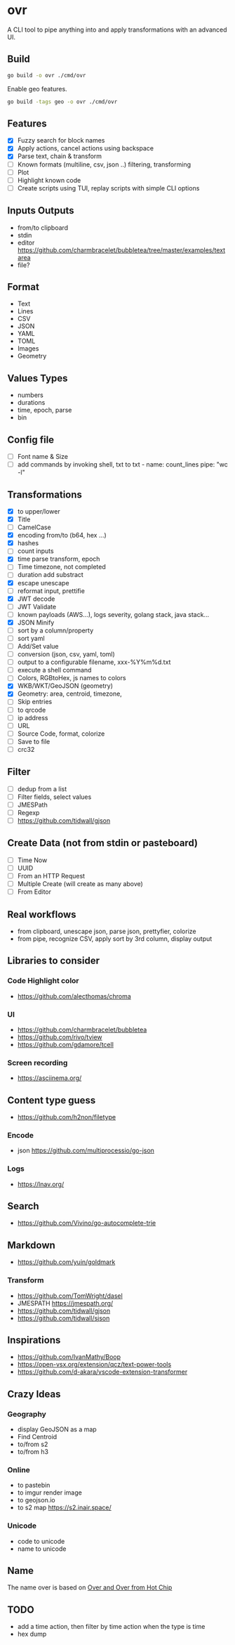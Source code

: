# ovr

A CLI tool to pipe anything into and apply transformations with an advanced UI.

## Build
```sh
go build -o ovr ./cmd/ovr
```

Enable geo features.
```sh
go build -tags geo -o ovr ./cmd/ovr
```
## Features
- [X] Fuzzy search for block names
- [X] Apply actions, cancel actions using backspace
- [X] Parse text, chain & transform
- [ ] Known formats (multiline, csv, json ..) filtering, transforming
- [ ] Plot 
- [ ] Highlight known code
- [ ] Create scripts using TUI, replay scripts with simple CLI options

## Inputs Outputs
- from/to clipboard
- stdin
- editor https://github.com/charmbracelet/bubbletea/tree/master/examples/textarea
- file?

## Format

- Text
- Lines
- CSV
- JSON
- YAML
- TOML
- Images
- Geometry

## Values Types

- numbers
- durations
- time, epoch, parse
- bin

## Config file
- [ ] Font name & Size
- [ ] add commands by invoking shell, txt to txt
      - name: count_lines
        pipe: "wc -l"

## Transformations

- [X] to upper/lower
- [X] Title
- [ ] CamelCase
- [X] encoding from/to (b64, hex ...)
- [X] hashes
- [ ] count inputs
- [X] time parse transform, epoch 
- [ ] Time timezone, not completed
- [ ] duration add substract
- [X] escape unescape
- [ ] reformat input, prettifie
- [X] JWT decode
- [ ] JWT Validate
- [ ] known payloads (AWS...), logs severity, golang stack, java stack...
- [X] JSON Minify 
- [ ] sort by a column/property
- [ ] sort yaml
- [ ] Add/Set value
- [ ] conversion (json, csv, yaml, toml)
- [ ] output to a configurable filename, xxx-%Y%m%d.txt
- [ ] execute a shell command
- [ ] Colors, RGBtoHex, js names to colors
- [X] WKB/WKT/GeoJSON (geometry)
- [X] Geometry: area, centroid, timezone, 
- [ ] Skip entries
- [ ] to qrcode
- [ ] ip address
- [ ] URL
- [ ] Source Code, format, colorize
- [ ] Save to file
- [ ] crc32

## Filter 
- [ ] dedup from a list
- [ ] Filter fields, select values
- [ ] JMESPath
- [ ] Regexp
- [ ] https://github.com/tidwall/gjson

## Create Data (not from stdin or pasteboard)
- [ ] Time Now
- [ ] UUID
- [ ] From an HTTP Request
- [ ] Multiple Create (will create as many above)
- [ ] From Editor

## Real workflows

- from clipboard, unescape json, parse json, prettyfier, colorize
- from pipe, recognize CSV, apply sort by 3rd column, display output

## Libraries to consider

### Code Highlight color

- https://github.com/alecthomas/chroma

### UI

- https://github.com/charmbracelet/bubbletea 
- https://github.com/rivo/tview
- https://github.com/gdamore/tcell

### Screen recording

- https://asciinema.org/


## Content type guess

- https://github.com/h2non/filetype

### Encode

- json https://github.com/multiprocessio/go-json

### Logs

- https://lnav.org/

## Search

- https://github.com/Vivino/go-autocomplete-trie

## Markdown

- https://github.com/yuin/goldmark

### Transform

- https://github.com/TomWright/dasel
- JMESPATH https://jmespath.org/
- https://github.com/tidwall/gjson
- https://github.com/tidwall/sjson

## Inspirations

- https://github.com/IvanMathy/Boop
- https://open-vsx.org/extension/qcz/text-power-tools
- https://github.com/d-akara/vscode-extension-transformer

## Crazy Ideas

### Geography

- display GeoJSON as a map
- Find Centroid
- to/from s2
- to/from h3

### Online

- to pastebin
- to imgur render image
- to geojson.io
- to s2 map https://s2.inair.space/

### Unicode

- code to unicode
- name to unicode
## Name

The name over is based on [Over and Over from Hot Chip](https://www.youtube.com/watch?v=pDJKgi2e-Aw)

## TODO

- add a time action, then filter by time action when the type is time
- hex dump
